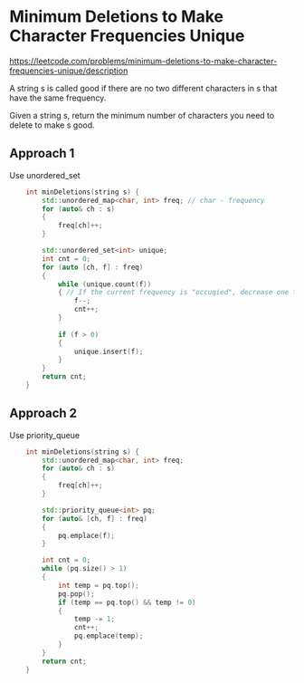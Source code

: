 # Minimum Deletions to Make Character Frequencies Unique

https://leetcode.com/problems/minimum-deletions-to-make-character-frequencies-unique/description

A string s is called good if there are no two different characters in s that have the same frequency.

Given a string s, return the minimum number of characters you need to delete to make s good.


## Approach 1 

Use unordered_set

``` C++
    int minDeletions(string s) {
        std::unordered_map<char, int> freq; // char - frequency
        for (auto& ch : s)
        {
            freq[ch]++;
        }

        std::unordered_set<int> unique;
        int cnt = 0;
        for (auto [ch, f] : freq)
        {
            while (unique.count(f))
            { // If the current frequency is "occuqied", decrease one time and try again.
                f--;
                cnt++;
            }
            
            if (f > 0)
            {
                unique.insert(f);
            }
        }
        return cnt;
    }
```

## Approach 2

Use priority_queue

``` C++
    int minDeletions(string s) {
        std::unordered_map<char, int> freq;
        for (auto& ch : s)
        {
            freq[ch]++;
        }

        std::priority_queue<int> pq;
        for (auto& [ch, f] : freq)
        {
            pq.emplace(f);
        }

        int cnt = 0;
        while (pq.size() > 1)
        {
            int temp = pq.top();
            pq.pop();
            if (temp == pq.top() && temp != 0)
            {
                temp -= 1;
                cnt++;
                pq.emplace(temp);
            }
        }
        return cnt;
    }
```

